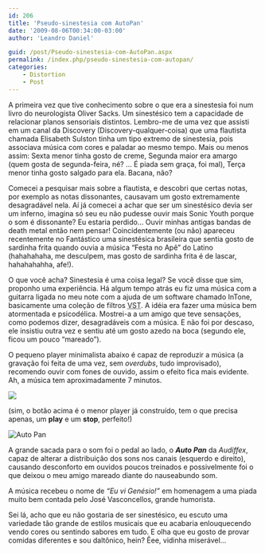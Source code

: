 ```yaml
---
id: 206
title: 'Pseudo-sinestesia com AutoPan'
date: '2009-08-06T00:34:00-03:00'
author: 'Leandro Daniel'

guid: /post/Pseudo-sinestesia-com-AutoPan.aspx
permalink: /index.php/pseudo-sinestesia-com-autopan/
categories:
    - Distortion
    - Post
---
```


A primeira vez que tive conhecimento sobre o que era a sinestesia foi num livro do neurologista Oliver Sacks. Um sinestésico tem a capacidade de relacionar planos sensoriais distintos. Lembro-me de uma vez que assisti em um canal da Discovery (Discovery-qualquer-coisa) que uma flautista chamada Elisabeth Sulston tinha um tipo extremo de sinestesia, pois associava música com cores e paladar ao mesmo tempo. Mais ou menos assim: Sexta menor tinha gosto de creme, Segunda maior era amargo (quem gosta de segunda-feira, né? … É piada sem graça, foi mal), Terça menor tinha gosto salgado para ela. Bacana, não?

Comecei a pesquisar mais sobre a flautista, e descobri que certas notas, por exemplo as notas dissonantes, causavam um gosto extremamente desagradável nela. Aí já comecei a achar que ser um sinestésico devia ser um inferno, imagina só seu eu não pudesse ouvir mais Sonic Youth porque o som é dissonante? Eu estaria perdido… Ouvir minhas antigas bandas de death metal então nem pensar! Coincidentemente (ou não) apareceu recentemente no Fantástico uma sinestésica brasileira que sentia gosto de sardinha frita quando ouvia a música “Festa no Apê” do Latino (hahahahaha, me desculpem, mas gosto de sardinha frita é de lascar, hahahahahha, afe!).

O que você acha? Sinestesia é uma coisa legal? Se você disse que sim, proponho uma experiência. Há algum tempo atrás eu fiz uma música com a guitarra ligada no meu note com a ajuda de um software chamado InTone, basicamente uma coleção de filtros <acronym id="VST" title="Virtual Studio Technology">VST</acronym>. A idéia era fazer uma música bem atormentada e psicodélica. Mostrei-a a um amigo que teve sensações, como podemos dizer, desagradáveis com a música. E não foi por descaso, ele insistiu outra vez e sentiu até um gosto azedo na boca (segundo ele, ficou um pouco “mareado”).

O pequeno player minimalista abaixo é capaz de reproduzir a música (a gravação foi feita de uma vez, sem *overdubs*, tudo improvisado), recomendo ouvir com fones de ouvido, assim o efeito fica mais evidente. Ah, a música tem aproximadamente 7 minutos.

<object data="http://www.leandrodaniel.com/mp3player/musicplayer.swf?&song_url=http://www.leandrodaniel.com/audio/eu vi genesio.mp3&" height="17" type="application/x-shockwave-flash" width="17">![](noflash.gif)</object>

(sim, o botão acima é o menor player já construído, tem o que precisa apenas, um **play** e um **stop**, perfeito!)

![Auto Pan](http://leandrodaniel.com/pics/Auto%20Pan_3.png "Auto Pan")

A grande sacada para o som foi o pedal ao lado, o ***Auto Pan*** da *Audiffex*, capaz de alterar a distribuição dos sons nos canais (esquerdo e direito), causando desconforto em ouvidos poucos treinados e possivelmente foi o que deixou o meu amigo mareado diante do nauseabundo som.

A música recebeu o nome de *“Eu vi Genésio!”* em homenagem a uma piada muito bem contada pelo José Vasconcellos, grande humorista.

Sei lá, acho que eu não gostaria de ser sinestésico, eu escuto uma variedade tão grande de estilos musicais que eu acabaria enlouquecendo vendo cores ou sentindo sabores em tudo. E olha que eu gosto de provar comidas diferentes e sou daltônico, hein? Êee, vidinha miserável…